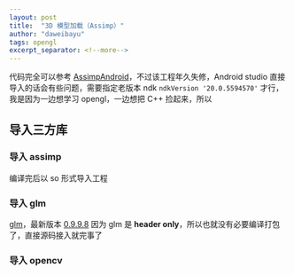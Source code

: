 ```yaml
---
layout: post
title:  "3D 模型加载（Assimp）"
author: "daweibayu"
tags: opengl
excerpt_separator: <!--more-->
---
```


<!--more-->

代码完全可以参考 [AssimpAndroid](https://github.com/anandmuralidhar24/AssimpAndroid)，不过该工程年久失修，Android studio 直接导入的话会有些问题，需要指定老版本 ndk ```ndkVersion '20.0.5594570'``` 才行，
我是因为一边想学习 opengl，一边想把 C++ 捡起来，所以

## 导入三方库

### 导入 assimp

编译完后以 so 形式导入工程

### 导入 glm

[glm](https://github.com/g-truc/glm)，最新版本 [0.9.9.8](https://github.com/g-truc/glm/tree/0.9.9.8)
因为 glm 是 **header only**，所以也就没有必要编译打包了，直接源码接入就完事了

### 导入 opencv


## 